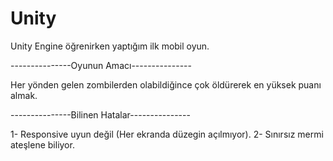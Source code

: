 # Unity
Unity Engine öğrenirken yaptığım ilk mobil oyun.

---------------Oyunun Amacı---------------

Her yönden gelen zombilerden olabildiğince çok öldürerek
en yüksek puanı almak.

---------------Bilinen Hatalar---------------

1- Responsive uyun değil (Her ekranda düzegin açılmıyor).
2- Sınırsız mermi ateşlene biliyor.
